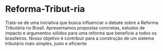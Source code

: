 # Reforma-Tribut-ria
Trata-se de uma iniciativa que busca influenciar o debate sobre a Reforma Tributária no Brasil. Apresentamos propostas concretas, estudos de impacto e argumentos sólidos para uma reforma que beneficie a todos os brasileiros. Nosso objetivo é contribuir para a construção de um sistema tributário mais simples, justo e eficiente
